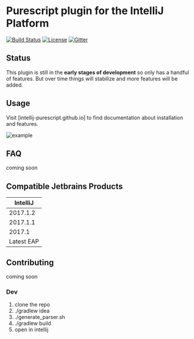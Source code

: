 # Purescript plugin for the IntelliJ Platform


[![Build Status](https://github.com/intellij-purescript/intellij-purescript/workflows/Gradle%20Check/badge.svg)](https://travis-ci.org/intellij-purescript/intellij-purescript)
[![License](https://img.shields.io/badge/License-BSD%203--Clause-blue.svg)](https://opensource.org/licenses/BSD-3-Clause)
[![Gitter](https://badges.gitter.im/Join%20Chat.svg)](https://gitter.im/intellj-purescript/Lobby?utm_source=share-link&utm_medium=link&utm_campaign=share-link)


## Status

This plugin is still in the **early stages of development** so only has a handful of features. But over time things will stabilize and more features will be added.
 
## Usage

Visit [intellij-purescript.github.io] to find documentation about installation and features.

![example](https://github.com/intellij-purescript/intellij-purescript/raw/master/.README/ex1.png)

## FAQ

coming soon 

## Compatible Jetbrains Products

| IntelliJ                  |
|---------------------------|
| 2017.1.2                  |
| 2017.1.1                  | 
| 2017.1                    | 
| Latest EAP                | 


## Contributing
 
coming soon 

### Dev

1. clone the repo
2. ./gradlew idea
3. ./generate_parser.sh
4. ./gradlew build
5. open in intellij